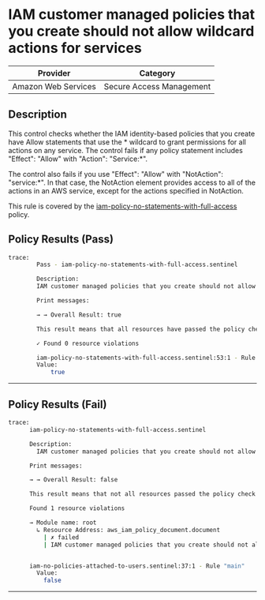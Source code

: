 # IAM customer managed policies that you create should not allow wildcard actions for services

| Provider            |         Category         |
| ------------------- | ------------------------ |
| Amazon Web Services | Secure Access Management |

## Description

This control checks whether the IAM identity-based policies that you create have Allow statements that use the * wildcard to grant permissions for all actions on any service. The control fails if any policy statement includes "Effect": "Allow" with "Action": "Service:*".

The control also fails if you use "Effect": "Allow" with "NotAction": "service:*". In that case, the NotAction element provides access to all of the actions in an AWS service, except for the actions specified in NotAction.

This rule is covered by the [iam-policy-no-statements-with-full-access](https://github.com/hashicorp/policy-library-FSBP-Policy-Set-for-AWS-Terraform/blob/main/policies/iam/iam-policy-no-statements-with-full-access.sentinel) policy.

## Policy Results (Pass)
```bash
trace:
        Pass - iam-policy-no-statements-with-full-access.sentinel

        Description:
        IAM customer managed policies that you create should not allow wildcard actions for services

        Print messages:

        → → Overall Result: true

        This result means that all resources have passed the policy check for the policy iam-policy-no-statements-with-full-access.

        ✓ Found 0 resource violations

        iam-policy-no-statements-with-full-access.sentinel:53:1 - Rule "main"
        Value:
            true
```

---

## Policy Results (Fail)
```bash
trace:
      iam-policy-no-statements-with-full-access.sentinel

      Description:
        IAM customer managed policies that you create should not allow wildcard actions for services

      Print messages:

      → → Overall Result: false

      This result means that not all resources passed the policy check and the protected behavior is not allowed  for the policy iam-no-policies-attached-to-users.

      Found 1 resource violations

      → Module name: root
        ↳ Resource Address: aws_iam_policy_document.document
          | ✗ failed
          | IAM customer managed policies that you create should not allow wildcard actions for services. Refer to https://docs.aws.amazon.com/securityhub/latest/userguide/iam-controls.html#iam-21 for more details.


      iam-no-policies-attached-to-users.sentinel:37:1 - Rule "main"
        Value:
          false
```

---
